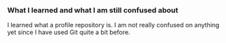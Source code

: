 ### What I learned and what I am still confused about

I learned what a profile repository is. I am not really confused on anything yet since I have used Git quite a bit before.